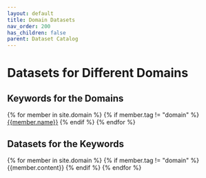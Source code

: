 ```yaml
---
layout: default
title: Domain Datasets
nav_order: 200
has_children: false
parent: Dataset Catalog
---
```


# Datasets for Different Domains

<a name="keywords-at-top"></a>

## Keywords for the Domains

<div class="table-wrapper">
<p>
{% for member in site.domain %}
  {% if member.tag != "domain" %}
    <a href="{{site.baseurl}}/catalog/domain/#{{member.cleaned_tag}}" class="topic-btn">{{member.name}}</a>
  {% endif %}
{% endfor %}
</p>
</div>

## Datasets for the Keywords

{% for member in site.domain %}
  {% if member.tag != "domain" %}
    {{member.content}}
  {% endif %}
{% endfor %}
